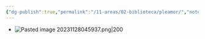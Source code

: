 ```yaml
---
{"dg-publish":true,"permalink":"/11-areas/02-biblioteca/pleamor/","noteIcon":""}
---
```


- ![Pasted image 20231128045937.png|200](/img/user/02%20Image/Pasted%20image%2020231128045937.png)